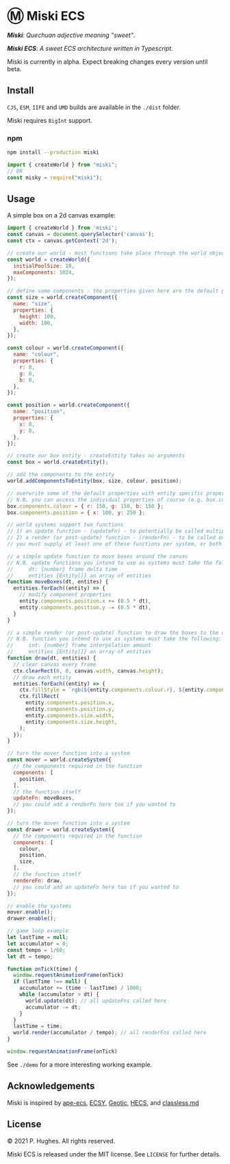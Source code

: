 # Ⓜ Miski ECS

*__Miski__: Quechuan adjective meaning "sweet"*.

*__Miski ECS__: A sweet ECS architecture written in Typescript.*

Miski is currently in alpha. Expect breaking changes every version until beta.

## Install

`CJS`, `ESM`, `IIFE` and `UMD` builds are available in the `./dist` folder.

Miski requires `BigInt` support.

### npm
```bash
npm install --production miski
```

```javascript
import { createWorld } from "miski";
// OR
const misky = require("miski");
```

## Usage

A simple box on a 2d canvas example:

```javascript
import { createWorld } from 'miski';
const canvas = document.querySelector('canvas');
const ctx = canvas.getContext('2d');

// create our world - most functions take place through the world object
const world = createWorld({
  initialPoolSize: 10,
  maxComponents: 1024,
});

// define some components - the properties given here are the default properties of the component
const size = world.createComponent({
  name: "size",
  properties: {
    height: 100,
    width: 100,
  },
});

const colour = world.createComponent({
  name: "colour",
  properties: {
    r: 0,
    g: 0,
    b: 0,
  },
});

const position = world.createComponent({
  name: "position",
  properties: {
    x: 0,
    y: 0,
  },
});

// create our box entity - createEntity takes no arguments
const box = world.createEntity();

// add the components to the entity
world.addComponentsToEntity(box, size, colour, position);

// overwrite some of the default properties with entity specific properties
// N.B. you can access the individual properties of course (e.g. box.components.colour.r)
box.components.colour = { r: 150, g: 150, b: 150 };
box.components.position = { x: 100, y: 250 };

// world systems support two functions
// 1) an update function - (updateFn) - to potentially be called multiple times per frame
// 2) a render (or post-update) function - (renderFn) - to be called only once per frame
// you must supply at least one of these functions per system, or both

// a simple update function to move boxes around the canvas
// N.B. update functions you intend to use as systems must take the following:
//     dt: {number} frame delta time
//     entities {Entity[]} an array of entities
function moveBoxes(dt, entites) {
  entities.forEach((entity) => {
    // modify component properties
    entity.components.position.x += (0.5 * dt),
    entity.components.position.y -= (0.5 * dt),
  }
}

// a simple render (or post-update) function to draw the boxes to the canvas
// N.B. function you intend to use as systems must take the following:
//     int: {number} frame interpolation amount
//     entities {Entity[]} an array of entities
function draw(dt, entities) {
  // clear canvas every frame
  ctx.clearRect(0, 0, canvas.width, canvas.height);
  // draw each entity
  entities.forEach((entity) => {
    ctx.fillStyle = `rgb(${entity.components.colour.r}, ${entity.components.colour.g}, ${entity.components.colour.b})`;
    ctx.fillRect(
      entity.components.position.x,
      entity.components.position.y,
      entity.components.size.width,
      entity.components.size.height,
    );
  });
}

// turn the mover function into a system
const mover = world.createSystem({
  // the components required in the function
  components: [
    position,
  ],
  // the function itself
  updateFn: moveBoxes,
  // you could add a renderFn here too if you wanted to
});

// turn the mover function into a system
const drawer = world.createSystem({
  // the components required in the function
  components: [
    colour,
    position,
    size,
  ],
  // the function itself
  rendereFn: draw,
  // you could add an updateFn here too if you wanted to
});

// enable the systems
mover.enable();
drawer.enable();

// game loop example
let lastTime = null;
let accumulator = 0;
const tempo = 1/60;
let dt = tempo;

function onTick(time) {
  window.requestAnimationFrame(onTick)
  if (lastTime !== null) {
    accumulator += (time - lastTime) / 1000;
    while (accumulator > dt) {
      world.update(dt); // all updateFns called here
      accumulator -= dt;
    }
  }
  lastTime = time;
  world.render(accumulator / tempo); // all renderFns called here
}

window.requestAnimationFrame(onTick)
```

See `./demo` for a more interesting working example.

## Acknowledgements
Miski is inspired by [ape-ecs](https://github.com/fritzy/ape-ecs), [ECSY](https://github.com/ecsyjs/ecsy), [Geotic](https://github.com/ddmills/geotic), [HECS](https://github.com/gohyperr/hecs), and [classless.md](https://gist.github.com/mpj/17d8d73275bca303e8d2)

## License
&copy; 2021 P. Hughes. All rights reserved.

Miski ECS is released under the MIT license. See `LICENSE` for further details.